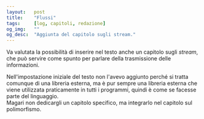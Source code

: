 ```yaml
---
layout:   post
title:    "Flussi"
tags:     [log, capitoli, redazione]
og_img:   ""
og_desc:  "Aggiunta del capitolo sugli stream."
---
```


Va valutata la possibilità di inserire nel testo anche un capitolo sugli *stream*, che può servire come spunto per parlare della trasmissione delle informazioni.

Nell'impostazione iniziale del testo non l'avevo aggiunto perché si tratta comunque di una libreria esterna, ma è pur sempre una libreria esterna che viene utilizzata praticamente in tutti i programmi, quindi è come se facesse parte del linguaggio.  
Magari non dedicargli un capitolo specifico, ma integrarlo nel capitolo sul polimorfismo.
